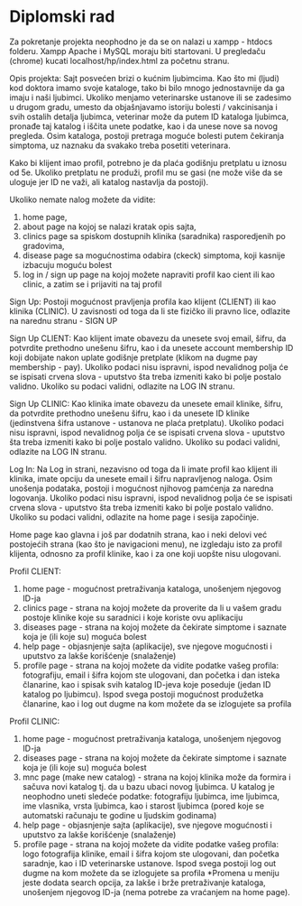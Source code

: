 # Diplomski rad
Za pokretanje projekta neophodno je da se on nalazi u xampp - htdocs folderu.
Xampp Apache i MySQL moraju biti startovani.
U pregledaču (chrome) kucati localhost/hp/index.html za početnu stranu.

Opis projekta:
Sajt posvećen brizi o kućnim ljubimcima. Kao što mi (ljudi) kod doktora imamo svoje kataloge, tako bi bilo mnogo jednostavnije da ga imaju i naši ljubimci. Ukoliko menjamo veterinarske ustanove ili se zadesimo u drugom gradu, umesto da objašnjavamo istoriju bolesti / vakcinisanja i svih ostalih detalja ljubimca, veterinar može da putem ID kataloga ljubimca, pronađe taj katalog i iščita unete podatke, kao i da unese nove sa novog pregleda. Osim kataloga, postoji pretraga moguće bolesti putem čekiranja simptoma, uz naznaku da svakako treba posetiti veterinara.

Kako bi klijent imao profil, potrebno je da plaća godišnju pretplatu u iznosu od 5e. Ukoliko pretplatu ne produži, profil mu se gasi (ne može više da se uloguje jer ID ne važi, ali katalog nastavlja da postoji).

Ukoliko nemate nalog možete da vidite:
1. home page,
2. about page na kojoj se nalazi kratak opis sajta,
3. clinics page sa spiskom dostupnih klinika (saradnika) rasporedjenih po gradovima,
4. disease page sa mogućnostima odabira (ckeck) simptoma, koji kasnije izbacuju moguću bolest
5. log in / sign up page na kojoj možete napraviti profil kao cient ili kao clinic, a zatim se i prijaviti na taj profil

Sign Up:
Postoji mogućnost pravljenja profila kao klijent (CLIENT) ili kao klinika (CLINIC).
U zavisnosti od toga da li ste fizičko ili pravno lice, odlazite na narednu stranu - SIGN UP

Sign Up CLIENT:
Kao klijent imate obavezu da unesete svoj email, šifru, da potvrdite prethodno unešenu šifru, kao i da unesete account membership ID koji dobijate nakon uplate godišnje pretplate (klikom na dugme pay membership - pay).
Ukoliko podaci nisu ispravni, ispod nevalidnog polja će se ispisati crvena slova - uputstvo šta treba izmeniti kako bi polje postalo validno.
Ukoliko su podaci validni, odlazite na LOG IN stranu.

Sign Up CLINIC:
Kao klinika imate obavezu da unesete email klinike, šifru, da potvrdite prethodno unešenu šifru, kao i da unesete ID klinike (jedinstvena šifra ustanove - ustanova ne plaća pretplatu).
Ukoliko podaci nisu ispravni, ispod nevalidnog polja će se ispisati crvena slova - uputstvo šta treba izmeniti kako bi polje postalo validno.
Ukoliko su podaci validni, odlazite na LOG IN stranu.

Log In:
Na Log in strani, nezavisno od toga da li imate profil kao klijent ili klinika, imate opciju da unesete email i šifru napravljenog naloga. Osim unošenja podataka, postoji i mogućnost njihovog pamćenja za naredna logovanja.
Ukoliko podaci nisu ispravni, ispod nevalidnog polja će se ispisati crvena slova - uputstvo šta treba izmeniti kako bi polje postalo validno.
Ukoliko su podaci validni, odlazite na home page i sesija započinje.

Home page kao glavna i još par dodatnih strana, kao i neki delovi već postojećih strana (kao što je navigacioni menu), ne izgledaju isto za profil klijenta, odnosno za profil klinike, kao i za one koji uopšte nisu ulogovani.

Profil CLIENT:
1. home page - mogućnost pretraživanja kataloga, unošenjem njegovog ID-ja
2. clinics page - strana na kojoj možete da proverite da li u vašem gradu postoje klinike koje su saradnici i koje koriste ovu aplikaciju
3. diseases page - strana na kojoj možete da čekirate simptome i saznate koja je (ili koje su) moguća bolest
4. help page - objasnjenje sajta (aplikacije), sve njegove mogućnosti i uputstvo za lakše korišćenje (snalaženje)
5. profile page - strana na kojoj možete da vidite podatke vašeg profila: fotografiju, email i šifra kojom ste ulogovani, dan početka i dan isteka članarine, kao i spisak svih katalog ID-jeva koje poseduje (jedan ID katalog po ljubimcu). Ispod svega postoji mogućnost produžetka članarine, kao i log out dugme na kom možete da se izlogujete sa profila

Profil CLINIC:
1. home page - mogućnost pretraživanja kataloga, unošenjem njegovog ID-ja
2. diseases page - strana na kojoj možete da čekirate simptome i saznate koja je (ili koje su) moguća bolest
3. mnc page (make new catalog) - strana na kojoj klinika može da formira i sačuva novi katalog tj. da u bazu ubaci novog ljubimca. U katalog je neophodno uneti sledeće podatke: fotografiju ljubimca, ime ljubimca, ime vlasnika, vrsta ljubimca, kao i starost ljubimca (pored koje se automatski računaju te godine u ljudskim godinama)
4. help page - objasnjenje sajta (aplikacije), sve njegove mogućnosti i uputstvo za lakše korišćenje (snalaženje)
5. profile page - strana na kojoj možete da vidite podatke vašeg profila: logo fotografija klinike, email i šifra kojom ste ulogovani, dan početka saradnje, kao i ID veterinarske ustanove. Ispod svega postoji log out dugme na kom možete da se izlogujete sa profila
*Promena u meniju jeste dodata search opcija, za lakše i brže pretraživanje kataloga, unošenjem njegovog ID-ja (nema potrebe za vraćanjem na home page).